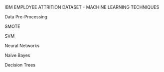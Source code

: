 IBM EMPLOYEE ATTRITION DATASET - MACHINE LEARNING TECHNIQUES 

Data Pre-Processing

SMOTE

SVM

Neural Networks

Naive Bayes

Decision Trees
